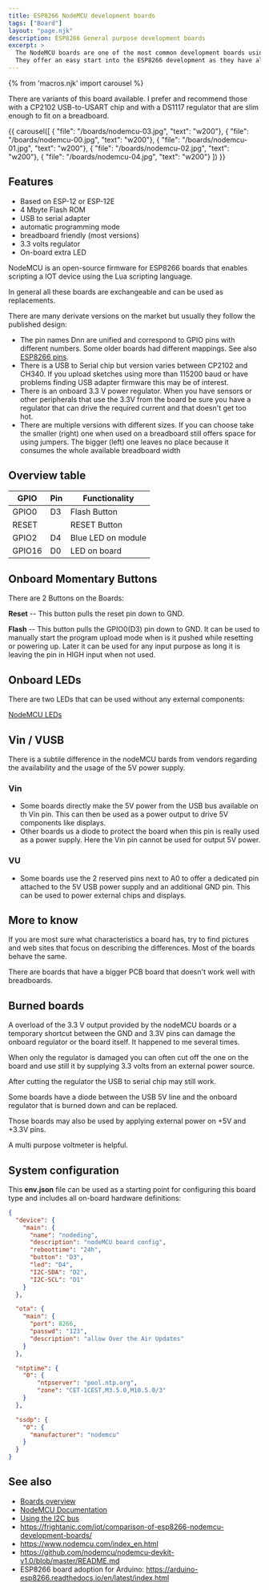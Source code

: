```yaml
---
title: ESP8266 NodeMCU development boards
tags: ["Board"]
layout: "page.njk"
description: ESP8266 General purpose development boards
excerpt: >
  The NodeMCU boards are one of the most common development boards using ESP8266 modules.
  They offer an easy start into the ESP8266 development as they have all you need for programming, offer 4MByte flash memory and a LED on-board.
---
```


{% from 'macros.njk' import carousel %}

There are variants of this board available.
I prefer and recommend those with a CP2102 USB-to-USART chip and with a DS1117 regulator that are slim enough to fit on a breadboard.

{{ carousel([
  { "file": "/boards/nodemcu-03.jpg", "text": "w200"},
  { "file": "/boards/nodemcu-00.jpg", "text": "w200"},
  { "file": "/boards/nodemcu-01.jpg", "text": "w200"},
  { "file": "/boards/nodemcu-02.jpg", "text": "w200"},
  { "file": "/boards/nodemcu-04.jpg", "text": "w200"}
]) }}


## Features

* Based on ESP-12 or ESP-12E
* 4 Mbyte Flash ROM
* USB to serial adapter
* automatic programming mode
* breadboard friendly (most versions)
* 3.3 volts regulator
* On-board extra LED

NodeMCU is an open-source firmware for ESP8266 boards that enables scripting a IOT device using the Lua scripting language.

In general all these boards are exchangeable and can be used as replacements.

There are many derivate versions on the market but usually they follow the published design:

* The pin names Dnn are unified and correspond to GPIO pins with different numbers. Some older boards had different mappings. See also [ESP8266 pins](/boards/pins.md).
* There is a USB to Serial chip but version varies between CP2102 and CH340.
If you upload sketches using more than 115200 baud or have problems finding USB adapter firmware this may be of interest.
* There is an onboard 3.3 V power regulator.
When you have sensors or other peripherals that use the 3.3V from the board be sure you have a regulator that can drive the required current and that doesn't get too hot.
* There are multiple  versions with different sizes. If you can choose take the smaller (right) one when used on a breadboard still offers space for using jumpers. The bigger (left) one leaves no place because it consumes the whole available breadboard width


## Overview table

| GPIO   | Pin | Functionality      |
| ------ | --- | ------------------ |
| GPIO0  | D3  | Flash Button       |
| RESET  |     | RESET Button       |
| GPIO2  | D4  | Blue LED on module |
| GPIO16 | D0  | LED on board       |


## Onboard Momentary Buttons

There are 2 Buttons on the Boards:

**Reset** -- This button pulls the reset pin down to GND.

**Flash** -- This button pulls the GPIO0(D3) pin down to GND.
It can be used to manually start the program upload mode when is it pushed while resetting or powering up.
Later it can be used for any input purpose as long it is leaving the pin in HIGH input when not used.


## Onboard LEDs

There are two LEDs that can be used without any external components:

[NodeMCU LEDs](/boards/nodemcu-compare-led.jpg)


## Vin / VUSB

There is a subtile difference in the nodeMCU bards from vendors regarding the availability and the usage of the 5V power
supply.

### Vin

* Some boards directly make the 5V power from the USB bus available on th Vin pin.  This can then be used as a power
  output to drive 5V components like displays.
* Other boards us a diode to protect the board when this pin is really used as a power supply.  Here the Vin pin cannot
  be used for output 5V power.

### VU

* Some boards use the 2 reserved pins next to A0 to offer a dedicated pin attached to the 5V USB power supply and an
  additional GND pin.  This can be used to power external chips and displays.

## More to know

If you are most sure what characteristics a board has, try to find pictures and web sites that focus on describing the
differences.  Most of the boards behave the same.

There are boards that have a bigger PCB board that doesn't work well with breadboards.


## Burned boards

A overload of the 3.3 V output provided by the nodeMCU boards or a temporary shortcut between the GND and 3.3V pins can
damage the onboard regulator or the board itself.  It happened to me several times.

When only the regulator is damaged you can often cut off the one on the board and use still it by supplying 3.3 volts
from an external power source.

After cutting the regulator the USB to serial chip may still work.

Some boards have a diode between the USB 5V line and the onboard regulator that is burned down and can be replaced.

Those boards may also be used by applying external power on +5V and +3.3V pins.

A multi purpose voltmeter is helpful.


## System configuration

This **env.json** file can be used as a starting point for configuring this board type and includes all on-board hardware definitions:

``` json
{
  "device": {
    "main": {
      "name": "nodeding",
      "description": "nodeMCU board config",
      "reboottime": "24h",
      "button": "D3",
      "led": "D4",
      "I2C-SDA": "D2",
      "I2C-SCL": "D1"
    }
  },

  "ota": {
    "main": {
      "port": 8266,
      "passwd": "123",
      "description": "allow Over the Air Updates"
    }
  },

  "ntptime": {
    "0": {
        "ntpserver": "pool.ntp.org",
        "zone": "CET-1CEST,M3.5.0,M10.5.0/3"
    }
  },

  "ssdp": {
    "0": {
      "manufacturer": "nodemcu"
    }
  }
}
```

## See also

* [Boards overview](/boards/index.md)
* [NodeMCU Documentation](https://nodemcu.readthedocs.io/en/master/)
* [Using the I2C bus](/dev/i2c.md)
* <https://frightanic.com/iot/comparison-of-esp8266-nodemcu-development-boards/>
* <https://www.nodemcu.com/index_en.html>
* <https://github.com/nodemcu/nodemcu-devkit-v1.0/blob/master/README.md>
* ESP8266 board adoption for Arduino: <https://arduino-esp8266.readthedocs.io/en/latest/index.html>

